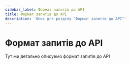 ```yaml
---
sidebar_label: Формат запитів до API
title: Формат запитів до API
description: 'Опис для розділу "Формат запитів до API"'
---
```


# Формат запитів до API

Тут ми детально описуемо формат запитів до API
